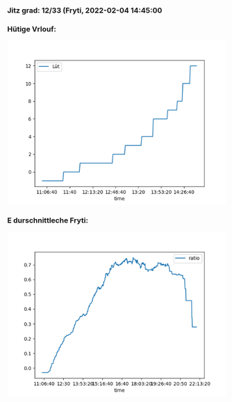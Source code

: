### Jitz grad: 12/33 (Fryti, 2022-02-04 14:45:00

### Hütige Vrlouf:
![Graph](Today.png)

### E durschnittleche Fryti:
![Graph](Fryti.png)